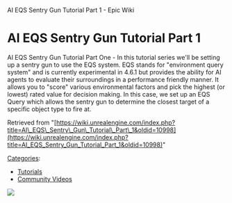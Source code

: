 AI EQS Sentry Gun Tutorial Part 1 - Epic Wiki                    

AI EQS Sentry Gun Tutorial Part 1
=================================

AI EQS Sentry Gun Tutorial Part One - In this tutorial series we'll be setting up a sentry gun to use the EQS system. EQS stands for "environment query system" and is currently experimental in 4.6.1 but provides the ability for AI agents to evaluate their surroundings in a performance friendly manner. It allows you to "score" various environmental factors and pick the highest (or lowest) rated value for decision making. In this case, we set up an EQS Query which allows the sentry gun to determine the closest target of a specific object type to fire at.

Retrieved from "[https://wiki.unrealengine.com/index.php?title=AI\_EQS\_Sentry\_Gun\_Tutorial\_Part\_1&oldid=10998](https://wiki.unrealengine.com/index.php?title=AI_EQS_Sentry_Gun_Tutorial_Part_1&oldid=10998)"

[Categories](/Special:Categories "Special:Categories"):

*   [Tutorials](/Category:Tutorials "Category:Tutorials")
*   [Community Videos](/Category:Community_Videos "Category:Community Videos")

  ![](https://tracking.unrealengine.com/track.png)